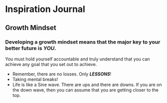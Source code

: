 # Inspiration Journal

## Growth Mindset

### Developing a growth mindset means that the major key to your better future is ***YOU***.

You must hold yourself accountable and truly understand that you can achieve any goal that you set out to achieve. 

- Remember, there are no losses. Only ***LESSONS***!
- Taking mental breaks!
- Life is like a Sine wave. There are ups and there are downs. If you are on the down wave, then you can assume that you are getting closer to the top.


